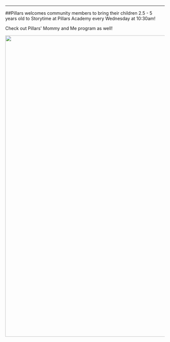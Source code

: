 
---
##Pillars welcomes community members to bring their children 2.5 - 5 years old to Storytime at Pillars Academy every Wednesday at 10:30am!

Check out Pillars' Mommy and Me program as well!

<img src="https://cloud.githubusercontent.com/assets/11180395/10471975/ef4de85c-71cf-11e5-9600-34afce4a6804.jpg" width="950" />



